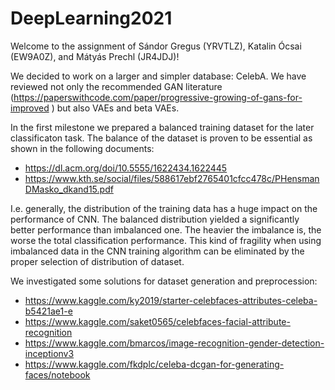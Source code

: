 # DeepLearning2021



Welcome to the assignment of Sándor Gregus (YRVTLZ), Katalin Ócsai (EW9A0Z), and Mátyás Prechl (JR4JDJ)!

We decided to work on a larger and simpler database: CelebA. We have reviewed not only the recommended GAN literature (https://paperswithcode.com/paper/progressive-growing-of-gans-for-improved ) but also VAEs and beta VAEs.

In the first milestone we prepared a balanced training dataset for the later classificaton task. The balance of the dataset is proven to be essential as shown in the following documents:
* https://dl.acm.org/doi/10.5555/1622434.1622445
* https://www.kth.se/social/files/588617ebf2765401cfcc478c/PHensmanDMasko_dkand15.pdf

I.e. generally, the distribution of the training data has a huge impact on the performance of CNN. The balanced distribution yielded a significantly better performance than imbalanced one. The heavier the imbalance is, the worse the total classification performance. This kind of fragility when using imbalanced data in the CNN training algorithm can be eliminated by the proper selection of distribution of dataset.

We investigated some solutions for dataset generation and preprocession:

* https://www.kaggle.com/ky2019/starter-celebfaces-attributes-celeba-b5421ae1-e
* https://www.kaggle.com/saket0565/celebfaces-facial-attribute-recognition
* https://www.kaggle.com/bmarcos/image-recognition-gender-detection-inceptionv3
* https://www.kaggle.com/fkdplc/celeba-dcgan-for-generating-faces/notebook
